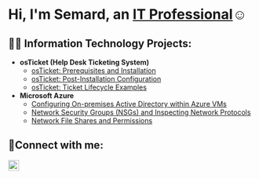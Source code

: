 <h1>Hi, I'm Semard, an <a href="https://www.linkedin.com/in/semard-jones-313ab137">IT Professional</a>☺</h1>

<h2>👨‍💻 Information Technology Projects:</h2>

- <b>osTicket (Help Desk Ticketing System)</b>
  - [osTicket: Prerequisites and Installation](https://github.com/CodeNameQuan/osticket-prereqs)
  - [osTicket: Post-Installation Configuration](https://github.com/CodeNameQuan/post-install-config)
  - [osTicket: Ticket Lifecycle Examples](https://github.com/CodeNameQuan/osTicket-Lifecycles-Examples)
- <b>Microsoft Azure</b>
  - [Configuring On-premises Active Directory within Azure VMs](https://github.com/CodeNameQuan/Configuring-on-premises-Active-Directory-within-Azure-VMs)
  - [Network Security Groups (NSGs) and Inspecting Network Protocols](https://github.com/CodeNameQuan/Network-Security-Groups-NSGs-and-Inspecting-Network-Protocols)
  - [Network File Shares and Permissions](https://github.com/CodeNameQuan/Network-File-Shares-and-Permissions)
<h2>🤳Connect with me:</h2>


[<img align="left" alt="Josh | LinkedIn" width="22px" src="https://cdn.jsdelivr.net/npm/simple-icons@v3/icons/linkedin.svg" />][linkedin]



[linkedin]: https://www.linkedin.com/in/semard-jones-313ab137

